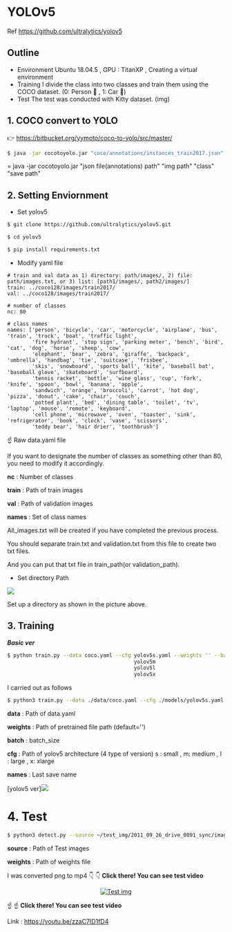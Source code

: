 
# YOLOv5

Ref https://github.com/ultralytics/yolov5

## Outline
- Environment
Ubuntu 18.04.5 , GPU : TitanXP , Creating a virtual environment
- Training
I divide the class into two classes and train them using the COCO dataset. (0: Person :boy: , 1: Car :car:)
- Test
The test was conducted with Kitty dataset. (img)

## 1. COCO convert to YOLO
:point_right: https://bitbucket.org/yymoto/coco-to-yolo/src/master/

```bash
$ java -jar cocotoyolo.jar "coco/annotations/instances_train2017.json" "/usr/home/cvai-server/coco/images/train2017/" "person, car" "coco/yolo"
```
= java -jar cocotoyolo.jar "json file(annotations) path" "img path" "class" "save path"

## 2. Setting Enviornment
- Set yolov5

```bash
$ git clone https://github.com/ultralytics/yolov5.git

$ cd yolov5

$ pip install requirements.txt

```

- Modify yaml file

```
# train and val data as 1) directory: path/images/, 2) file: path/images.txt, or 3) list: [path1/images/, path2/images/]
train: ../coco128/images/train2017/
val: ../coco128/images/train2017/

# number of classes
nc: 80

# class names
names: ['person', 'bicycle', 'car', 'motorcycle', 'airplane', 'bus', 'train', 'truck', 'boat', 'traffic light',
        'fire hydrant', 'stop sign', 'parking meter', 'bench', 'bird', 'cat', 'dog', 'horse', 'sheep', 'cow',
        'elephant', 'bear', 'zebra', 'giraffe', 'backpack', 'umbrella', 'handbag', 'tie', 'suitcase', 'frisbee',
        'skis', 'snowboard', 'sports ball', 'kite', 'baseball bat', 'baseball glove', 'skateboard', 'surfboard',
        'tennis racket', 'bottle', 'wine glass', 'cup', 'fork', 'knife', 'spoon', 'bowl', 'banana', 'apple',
        'sandwich', 'orange', 'broccoli', 'carrot', 'hot dog', 'pizza', 'donut', 'cake', 'chair', 'couch',
        'potted plant', 'bed', 'dining table', 'toilet', 'tv', 'laptop', 'mouse', 'remote', 'keyboard', 
        'cell phone', 'microwave', 'oven', 'toaster', 'sink', 'refrigerator', 'book', 'clock', 'vase', 'scissors', 
        'teddy bear', 'hair drier', 'toothbrush']
```

:point_up: Raw data.yaml file

If you want to designate the number of classes as something other than 80, you need to modify it accordingly.

**nc** : Number of classes

**train** : Path of train images

**val** : Path of validation images

**names** : Set of class names

All_images.txt will be created if you have completed the previous process.

You should separate train.txt and validation.txt from this file to create two txt files.

And you can put that txt file in train_path(or validation_path).


- Set directory Path
<img src = https://user-images.githubusercontent.com/47775179/93779003-71d47e00-fc61-11ea-8af4-6a23595f9f25.PNG>

Set up a directory as shown in the picture above.

## 3. Training

***Basic ver***
```bash
$ python train.py --data coco.yaml --cfg yolov5s.yaml --weights '' --batch-size 64
                                         yolov5m                                40
                                         yolov5l                                24
                                         yolov5x                                16
```
I carried out as follows

```bash
$ python3 train.py --data ./data/coco.yaml --cfg ./models/yolov5s.yaml --weights yolov5s.pt --batch 64 --img 400 --epochs 50 --name ep50
```

**data** : Path of data.yaml

**weights** : Path of pretrained file path (default='')

**batch** : batch_size

**cfg** : Path of yolov5 architecture (4 type of version)
        s : small , m: medium , l : large , x: xlarge
        
**names** : Last save name

[yolov5 ver]<img src=https://user-images.githubusercontent.com/26833433/90187293-6773ba00-dd6e-11ea-8f90-cd94afc0427f.png>


# 4. Test

```bash
$ python3 detect.py --source ~/test_img/2011_09_26_drive_0091_sync/image_01/data/ --weights ./runs/exp5_ep50/weights/my_best.pt
```

**source** : Path of Test images

**weights** : Path of weights file


I was converted png to mp4
:point_down: :point_down: **Click there! You can see test video**



<center><a href="http://www.youtube.com/watch?feature=player_embedded&v=zzaC7ID1fD4
" target="_blank"><img src="http://img.youtube.com/vi/zzaC7ID1fD4/0.jpg" 
alt="Test img" /></a></center>

:point_up: :point_up: **Click there! You can see test video**


Link : https://youtu.be/zzaC7ID1fD4


